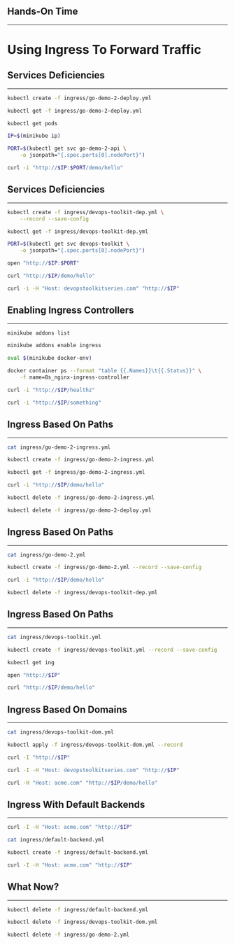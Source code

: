 ## Hands-On Time

---

# Using Ingress To Forward Traffic


## Services Deficiencies

---

```bash
kubectl create -f ingress/go-demo-2-deploy.yml

kubectl get -f ingress/go-demo-2-deploy.yml

kubectl get pods

IP=$(minikube ip)

PORT=$(kubectl get svc go-demo-2-api \
    -o jsonpath="{.spec.ports[0].nodePort}")

curl -i "http://$IP:$PORT/demo/hello"
```


## Services Deficiencies

---

```bash
kubectl create -f ingress/devops-toolkit-dep.yml \
    --record --save-config

kubectl get -f ingress/devops-toolkit-dep.yml

PORT=$(kubectl get svc devops-toolkit \
    -o jsonpath="{.spec.ports[0].nodePort}")

open "http://$IP:$PORT"

curl "http://$IP/demo/hello"

curl -i -H "Host: devopstoolkitseries.com" "http://$IP"
```


<!-- .slide: data-background="img/services.png" data-background-size="contain" -->


## Enabling Ingress Controllers

---

```bash
minikube addons list

minikube addons enable ingress

eval $(minikube docker-env)

docker container ps --format "table {{.Names}}\t{{.Status}}" \
    -f name=8s_nginx-ingress-controller

curl -i "http://$IP/healthz"

curl -i "http://$IP/something"
```


## Ingress Based On Paths

---

```bash
cat ingress/go-demo-2-ingress.yml

kubectl create -f ingress/go-demo-2-ingress.yml

kubectl get -f ingress/go-demo-2-ingress.yml

curl -i "http://$IP/demo/hello"

kubectl delete -f ingress/go-demo-2-ingress.yml

kubectl delete -f ingress/go-demo-2-deploy.yml
```


## Ingress Based On Paths

---

```bash
cat ingress/go-demo-2.yml

kubectl create -f ingress/go-demo-2.yml --record --save-config

curl -i "http://$IP/demo/hello"

kubectl delete -f ingress/devops-toolkit-dep.yml
```


<!-- .slide: data-background="img/seq_ingress_ch07.png" data-background-size="contain" -->


## Ingress Based On Paths

---

```bash
cat ingress/devops-toolkit.yml

kubectl create -f ingress/devops-toolkit.yml --record --save-config

kubectl get ing

open "http://$IP"

curl "http://$IP/demo/hello"
```


<!-- .slide: data-background="img/ingress.png" data-background-size="contain" -->


## Ingress Based On Domains

---

```bash
cat ingress/devops-toolkit-dom.yml

kubectl apply -f ingress/devops-toolkit-dom.yml --record

curl -I "http://$IP"

curl -I -H "Host: devopstoolkitseries.com" "http://$IP"

curl -H "Host: acme.com" "http://$IP/demo/hello"
```


## Ingress With Default Backends

---

```bash
curl -I -H "Host: acme.com" "http://$IP"

cat ingress/default-backend.yml

kubectl create -f ingress/default-backend.yml

curl -I -H "Host: acme.com" "http://$IP"
```


<!-- .slide: data-background="img/ingress-components.png" data-background-size="contain" -->


## What Now?

---

```bash
kubectl delete -f ingress/default-backend.yml

kubectl delete -f ingress/devops-toolkit-dom.yml

kubectl delete -f ingress/go-demo-2.yml
```
